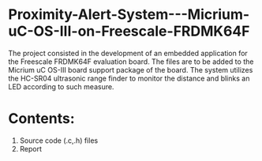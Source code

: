 ﻿# Proximity-Alert-System---Micrium-uC-OS-III-on-Freescale-FRDMK64F
 
 The project consisted in the development of an embedded application for the Freescale FRDMK64F evaluation board. The files are to be added to the Micrium uC OS-III board support package of the board. The system utilizes the HC-SR04 ultrasonic range finder to monitor the distance and blinks an LED according to such measure.
 
 # Contents:
 1. Source code (.c,.h) files
 2. Report
